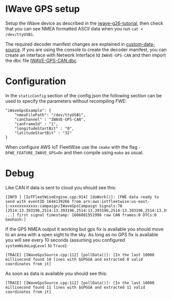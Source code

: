 # IWave GPS setup

Setup the iWave device as described in the [iwave-g26-tutorial](iwave-g26-tutorial.md), then check
that you can see NMEA formatted ASCII data when you run `cat < /dev/ttyUSB1`.

The required decoder manifest changes are explained in
[custom-data-source](../custom-data-source.md). If you are using the console to create the decoder
manifest, you can create an interface with Network Interface Id `IWAVE-GPS-CAN` and then import the
dbc file [IWAVE-GPS-CAN.dbc](IWAVE-GPS-CAN.dbc)

# Configuration

In the `staticConfig` section of the config.json the following section can be used to specify the
parameters without recompiling FWE:

```
"iWaveGpsExample": {
    "nmeaFilePath": "/dev/ttyUSB1",
    "canChannel" : "IWAVE-GPS-CAN",
    "canFrameId" : "1",
    "longitudeStartBit" : "0",
    "latitudeStartBit" : "32"
}
```

When configure AWS IoT FleetWise use the `cmake` with the flag `-DFWE_FEATURE_IWAVE_GPS=On` and then
compile using `make` as usual.

# Debug

Like CAN if data is sent to cloud you should see this:

```
[INFO ] [IoTFleetWiseEngine.cpp:914] [doWork()]: [FWE data ready to send with eventID 1644139266 from arn:aws:iotfleetwise:us-east-1:xxxxxxxxxxxx:campaign/IWaveGpsCampaign Signals:70 [2514:13.393196,2514:13.393196,2514:13.393196,2514:13.393196,2514:13.393196,2514:13.393196, ...] first signal timestamp: 1666881551998 raw CAN frames:0 DTCs:0 Geohash:]
```

If the GPS NMEA output it working but gps fix is available you should move to an area with a open
sight to the sky. As long as no GPS fix is available you will see every 10 seconds (assuming you
configured `systemWideLogLevel` to `Trace`):

```
[TRACE] [IWaveGpsSource.cpp:112] [pollData()]: [In the last 10000 millisecond found 10 lines with $GPGGA and extracted 0 valid coordinates from it]
```

As soon as data is available you should see this:

```
[TRACE] [IWaveGpsSource.cpp:112] [pollData()]: [In the last 10000 millisecond found 11 lines with $GPGGA and extracted 11 valid coordinates from it]
```
